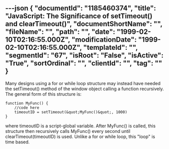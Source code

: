 ---json
{
  "documentId": "1185460374",
  "title": "JavaScript: The Significance of setTimeout() and clearTimeout()",
  "documentShortName": "",
  "fileName": "",
  "path": "",
  "date": "1999-02-10T02:16:55.000Z",
  "modificationDate": "1999-02-10T02:16:55.000Z",
  "templateId": "",
  "segmentId": "67",
  "isRoot": "False",
  "isActive": "True",
  "sortOrdinal": "",
  "clientId": "",
  "tag": ""
}
---

Many designs using a for or while loop structure may instead have needed the setTimeout() method of the window object calling a function recursively. The general form of this structure is:

    function MyFunc() {
        //code here
        timeoutID = setTimeout(&quot;MyFunc()&quot;, 1000)
    }

where timeoutID is a script-global variable. After MyFunc() is called, this structure then recursively calls MyFunc() every second until clearTimeout(timeoutID) is used. Unlike a for or while loop, this &quot;loop&quot; is time based.
